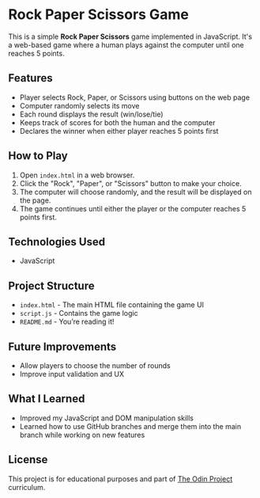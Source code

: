 # Rock Paper Scissors Game

This is a simple **Rock Paper Scissors** game implemented in JavaScript. It's a web-based game where a human plays against the computer until one reaches 5 points.

## Features

- Player selects Rock, Paper, or Scissors using buttons on the web page
- Computer randomly selects its move
- Each round displays the result (win/lose/tie)
- Keeps track of scores for both the human and the computer
- Declares the winner when either player reaches 5 points first

## How to Play

1. Open `index.html` in a web browser.
2. Click the "Rock", "Paper", or "Scissors" button to make your choice.
3. The computer will choose randomly, and the result will be displayed on the page.
4. The game continues until either the player or the computer reaches 5 points first.

## Technologies Used

- JavaScript

## Project Structure

- `index.html` - The main HTML file containing the game UI
- `script.js` - Contains the game logic
- `README.md` - You’re reading it!

## Future Improvements

- Allow players to choose the number of rounds
- Improve input validation and UX

## What I Learned

- Improved my JavaScript and DOM manipulation skills
- Learned how to use GitHub branches and merge them into the main branch while working on new features

## License

This project is for educational purposes and part of [The Odin Project](https://www.theodinproject.com/) curriculum.